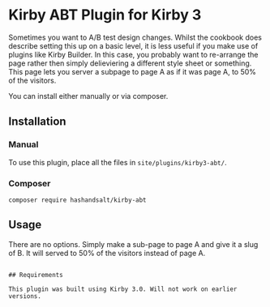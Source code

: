 # Kirby ABT Plugin for Kirby 3

Sometimes you want to A/B test design changes. Whilst the cookbook does describe setting this up on a basic level, it is less useful if you make use of plugins like Kirby Builder. In this case, you probably want to re-arrange the page rather then simply delieviering a different style sheet or something. This page lets you server a subpage to page A as if it was page A, to 50% of the visitors.

You can install either manually or via composer.

## Installation

### Manual

To use this plugin, place all the files in `site/plugins/kirby3-abt/`.

### Composer

```
composer require hashandsalt/kirby-abt
```

## Usage

There are no options. Simply make a sub-page to page A and give it a slug of B. It will served to 50% of the visitors instead of page A.


```

## Requirements

This plugin was built using Kirby 3.0. Will not work on earlier versions.
